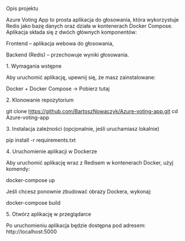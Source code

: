 Opis projektu

Azure Voting App to prosta aplikacja do głosowania, która wykorzystuje Redis jako bazę danych oraz działa w kontenerach Docker Compose. Aplikacja składa się z dwóch głównych komponentów:

Frontend – aplikacja webowa do głosowania,

Backend (Redis) – przechowuje wyniki głosowania.

1️. Wymagania wstępne

Aby uruchomić aplikację, upewnij się, że masz zainstalowane:

Docker + Docker Compose → Pobierz tutaj

2️. Klonowanie repozytorium

 git clone https://github.com/BartoszNowaczyk/Azure-voting-app.git
 cd Azure-voting-app

3️. Instalacja zależności (opcjonalnie, jeśli uruchamiasz lokalnie)

pip install -r requirements.txt

4️. Uruchomienie aplikacji w Dockerze

Aby uruchomić aplikację wraz z Redisem w kontenerach Docker, użyj komendy:

docker-compose up

Jeśli chcesz ponownie zbudować obrazy Dockera, wykonaj:

docker-compose build

5️. Otwórz aplikację w przeglądarce

Po uruchomieniu aplikacja będzie dostępna pod adresem:
http://localhost:5000
